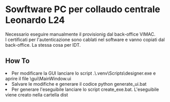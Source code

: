 <h1>Sowftware PC per collaudo centrale Leonardo L24</h1>
Necessario eseguire manualmente il provisionig dal back-office VIMAC.<br>
I certificati per l'autenticazione sono cablati nel software e vanno copiati dal back-office.
La stessa cosa per IDT.

<h2>How To</h2>
<li>Per modificare la GUI lanciare lo script .\.venv\Scripts\designer.exe e aprire il file \gui\MainWindow.ui</li>
<li>Salvare le modifiche e generare il codice python generate_ui.bat</li>
<li>Per generare l'eseguibile lanciare lo script create_exe.bat. L'eseguibile viene creato nella cartella dist</li>
